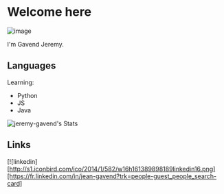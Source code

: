 # Welcome here

![image](https://img.freepik.com/premium-vector/programming-software-development-concept_126283-3047.jpg?w=2000)

I'm Gavend Jeremy.

## Languages

Learning:
- Python
- JS
- Java

![jeremy-gavend's Stats](https://github-readme-stats.vercel.app/api?username=jeremy-gavend&theme=vue-dark&show_icons=true&hide_border=true&count_private=true)

## Links
[![linkedin][http://s1.iconbird.com/ico/2014/1/582/w16h161389898189linkedin16.png][https://fr.linkedin.com/in/jean-gavend?trk=people-guest_people_search-card]


<!--
**jeremy-gavend/jeremy-gavend** is a ✨ _special_ ✨ repository because its `README.md` (this file) appears on your GitHub profile.

Here are some ideas to get you started:

- 🔭 I’m currently working on ...
- 🌱 I’m currently learning ...
- 👯 I’m looking to collaborate on ...
- 🤔 I’m looking for help with ...
- 💬 Ask me about ...
- 📫 How to reach me: 
- ⚡ Fun fact: ...
-->
